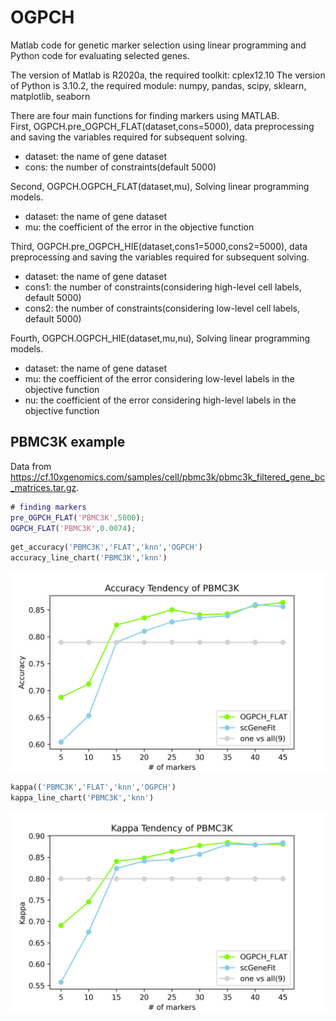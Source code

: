 # OGPCH

Matlab code for genetic marker selection using linear programming and Python code for evaluating selected genes.

The version of Matlab is R2020a, the required toolkit: cplex12.10
The version of Python is 3.10.2, the required module: numpy, pandas, scipy, sklearn, matplotlib, seaborn

There are four main functions for finding markers using MATLAB.  
First, OGPCH.pre_OGPCH_FLAT(dataset,cons=5000), data preprocessing and saving the variables required for subsequent solving.
- dataset: the name of gene dataset
- cons: the number of constraints(default 5000)

Second, OGPCH.OGPCH_FLAT(dataset,mu), Solving linear programming models.
- dataset: the name of gene dataset
- mu: the coefficient of the error in the objective function

Third, OGPCH.pre_OGPCH_HIE(dataset,cons1=5000,cons2=5000), data preprocessing and saving the variables required for subsequent solving.
- dataset: the name of gene dataset
- cons1: the number of constraints(considering high-level cell labels, default 5000)
- cons2: the number of constraints(considering low-level cell labels, default 5000)

Fourth, OGPCH.OGPCH_HIE(dataset,mu,nu), Solving linear programming models.
- dataset: the name of gene dataset
- mu: the coefficient of the error considering low-level labels in the objective function
- nu: the coefficient of the error considering high-level labels in the objective function


## PBMC3K example

Data from https://cf.10xgenomics.com/samples/cell/pbmc3k/pbmc3k_filtered_gene_bc_matrices.tar.gz.  


```matlab
# finding markers
pre_OGPCH_FLAT('PBMC3K',5000);
OGPCH_FLAT('PBMC3K',0.0074);
```

```python
get_accuracy('PBMC3K','FLAT','knn','OGPCH')
accuracy_line_chart('PBMC3K','knn')
```

![png](https://github.com/HUSTzoulab/OGPCH/blob/main/pictures/PBMC3K/PBMC3K_knn_Accuracy_Compare.png)

```python
kappa(('PBMC3K','FLAT','knn','OGPCH')
kappa_line_chart('PBMC3K','knn')
```

![png](https://github.com/HUSTzoulab/OGPCH/blob/main/pictures/PBMC3K/PBMC3K_knn_Kappa_Compare.png)








